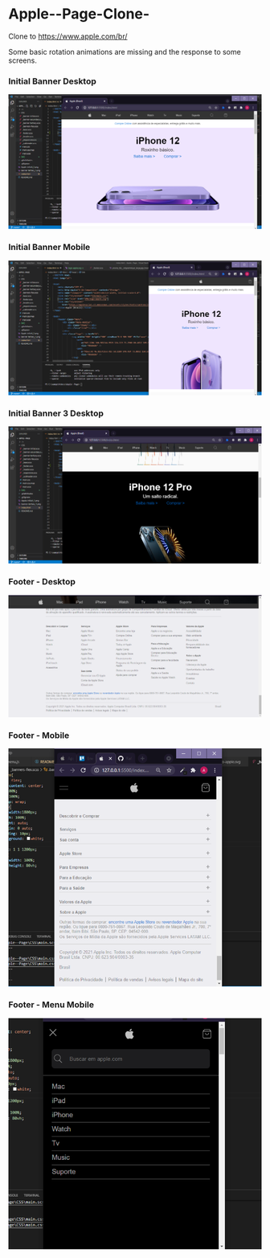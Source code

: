 # Apple--Page-Clone-
Clone to https://www.apple.com/br/

Some basic rotation animations are missing and the response to some screens.

### Initial Banner Desktop

<img src="https://github.com/RafaelCardoso11/Apple--Page-Clone-/blob/master/Apple-initial-desktop.png" alt="Banner-initial-desktop">

### Initial Banner Mobile
<img src="https://github.com/RafaelCardoso11/Apple--Page-Clone-/blob/master/Apple-initial-mobile_1.png" alt="Banner-initial-mobile">

### Initial Banner 3 Desktop
<img src="https://github.com/RafaelCardoso11/Apple--Page-Clone-/blob/master/banner-tertiary-desktop_1.png" alt="Banner-initial-desktop">

### Footer - Desktop
<img src="https://github.com/RafaelCardoso11/Apple--Page-Clone-/blob/master/footer-apple.png" alt="Footer-page-apple">

### Footer - Mobile
<img src="https://github.com/RafaelCardoso11/Apple--Page-Clone-/blob/master/footer-mobile.png" alt="Footer-mobile">

### Footer - Menu Mobile
<img src="https://github.com/RafaelCardoso11/Apple--Page-Clone-/blob/master/Footer-toggle.png" alt="Footer-mobile">
